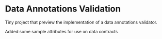 # Data Annotations Validation
Tiny project that preview the implementation of a data annotations validator.

Added some sample attributes for use on data contracts
